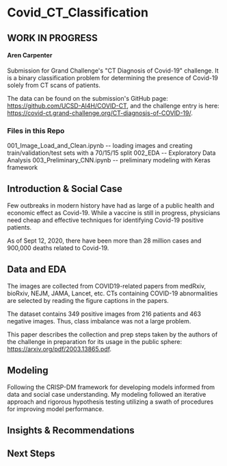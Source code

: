 # Covid_CT_Classification

## WORK IN PROGRESS

#### Aren Carpenter

Submission for Grand Challenge's "CT Diagnosis of Covid-19" challenge. It is a binary classification problem for determining the presence of Covid-19 solely from CT scans of patients. 

The data can be found on the submission's GitHub page: https://github.com/UCSD-AI4H/COVID-CT, and the challenge entry is here: https://covid-ct.grand-challenge.org/CT-diagnosis-of-COVID-19/.

### Files in this Repo

001_Image_Load_and_Clean.ipynb -- loading images and creating train/validation/test sets with a 70/15/15 split
002_EDA -- Exploratory Data Analysis
003_Preliminary_CNN.ipynb -- preliminary modeling with Keras framework

## Introduction & Social Case

Few outbreaks in modern history have had as large of a public health and economic effect as Covid-19. While a vaccine is still in progress, physicians need cheap and effective techniques for identifying Covid-19 positive patients. 

As of Sept 12, 2020, there have been more than 28 million cases and 900,000 deaths related to Covid-19. 

## Data and EDA

The images are collected from COVID19-related papers from medRxiv, bioRxiv, NEJM, JAMA, Lancet, etc. CTs containing COVID-19 abnormalities are selected by reading the figure captions in the papers.

The dataset contains 349 positive images from 216 patients and 463 negative images. Thus, class imbalance was not a large problem. 

This paper describes the collection and prep steps taken by the authors of the challenge in preparation for its usage in the public sphere: https://arxiv.org/pdf/2003.13865.pdf. 

## Modeling

Following the CRISP-DM framework for developing models informed from data and social case understanding. My modeling followed an iterative approach and rigorous hypothesis testing utilizing a swath of procedures for improving model performance.

## Insights & Recommendations

## Next Steps
